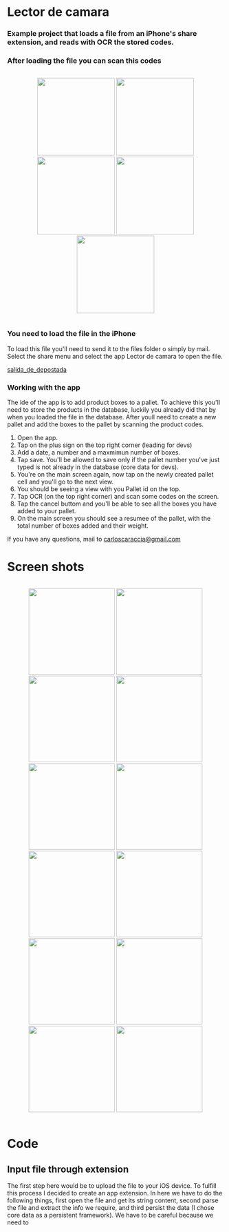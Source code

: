 # Lector de camara

### Example project that loads a file from an iPhone's share extension, and reads with OCR the stored codes.


### After loading the file you can scan this codes

<div class="row">
  <div class="column">
    <p align=center>
      <img src="https://github.com/mostaza1975/LectorDeCamara/blob/master/LectorDeCamara/GitHubReadmeFiles/Image1.png?raw=true" width=180 />
      <img src="https://github.com/mostaza1975/LectorDeCamara/blob/master/LectorDeCamara/GitHubReadmeFiles/Image2.png?raw=true" width=180 />
      <img src="https://github.com/mostaza1975/LectorDeCamara/blob/master/LectorDeCamara/GitHubReadmeFiles/Image3.png?raw=true" width=180 />
      <img src="https://github.com/mostaza1975/LectorDeCamara/blob/master/LectorDeCamara/GitHubReadmeFiles/Image4.png?raw=true" width=180 />
      <img src="https://github.com/mostaza1975/LectorDeCamara/blob/master/LectorDeCamara/GitHubReadmeFiles/Image5.png?raw=true" width=180 />
    </p>
  </div>
</div>

### You need to load the file in the iPhone

To load this file you'll need to send it to the files folder o simply by mail.
Select the share menu and select the app Lector de camara to open the file.

[salida_de_depostada](https://github.com/mostaza1975/LectorDeCamara/blob/master/LectorDeCamara/GitHubReadmeFiles/salida_de_depostada.TXT)

### Working with the app
The ide of the app is to add product boxes to a pallet. To achieve this you'll need to store the products in the database, luckily you already did that by when you loaded the file in the database. After youll need to create a new pallet and add the boxes to the pallet by scanning the product codes.

1. Open the app.
2. Tap on the plus sign on the top right corner (leading for devs)
3. Add a date, a number and a maxmimun number of boxes.
4. Tap save. You'll be allowed to save only if the pallet number you've just typed is not already in the database (core data for devs).
5. You're on the main screen again, now tap on the newly created pallet cell and you'll go to the next view.
6. You should be seeing a view with you Pallet id on the top.
7. Tap OCR (on the top right corner) and scan some codes on the screen.
8. Tap the cancel buttom and you'll be able to see all the boxes you have added to your pallet.
9. On the main screen you should see a resumee of the pallet, with the total number of boxes added and their weight.


If you have any questions, mail to carloscaraccia@gmail.com

# Screen shots

<div class="row">
  <div class="column">
    <p align=center>
      <img src="https://github.com/mostaza1975/LectorDeCamara/blob/master/LectorDeCamara/GitHubReadmeFiles/IM426.PNG?raw=true" width=200 />
      <img src="https://github.com/mostaza1975/LectorDeCamara/blob/master/LectorDeCamara/GitHubReadmeFiles/IM427.PNG?raw=true" width=200 />
      <img src="https://github.com/mostaza1975/LectorDeCamara/blob/master/LectorDeCamara/GitHubReadmeFiles/IM428.PNG?raw=true" width=200 />
      <img src="https://github.com/mostaza1975/LectorDeCamara/blob/master/LectorDeCamara/GitHubReadmeFiles/IM430.PNG?raw=true" width=200 />
      <img src="https://github.com/mostaza1975/LectorDeCamara/blob/master/LectorDeCamara/GitHubReadmeFiles/IM431.PNG?raw=true" width=200 />
      <img src="https://github.com/mostaza1975/LectorDeCamara/blob/master/LectorDeCamara/GitHubReadmeFiles/IM432.PNG?raw=true" width=200 />
      <img src="https://github.com/mostaza1975/LectorDeCamara/blob/master/LectorDeCamara/GitHubReadmeFiles/IM435.PNG?raw=true" width=200 />
      <img src="https://github.com/mostaza1975/LectorDeCamara/blob/master/LectorDeCamara/GitHubReadmeFiles/IM436.PNG?raw=true" width=200 />
      <img src="https://github.com/mostaza1975/LectorDeCamara/blob/master/LectorDeCamara/GitHubReadmeFiles/IM437.PNG?raw=true" width=200 />
      <img src="https://github.com/mostaza1975/LectorDeCamara/blob/master/LectorDeCamara/GitHubReadmeFiles/IM438.jpg?raw=true" width=200 />
      <img src="https://github.com/mostaza1975/LectorDeCamara/blob/master/LectorDeCamara/GitHubReadmeFiles/IM439.PNG?raw=true" width=200 />
      <img src="https://github.com/mostaza1975/LectorDeCamara/blob/master/LectorDeCamara/GitHubReadmeFiles/IM440.PNG?raw=true" width=200 />
    </p>
  </div>
</div>


# Code

## Input file through extension
The first step here would be to upload the file to your iOS device. To fulfill this process I decided to create an app extension.
In here we have to do the following things, first open the file and get its string content, second parse the file and extract the
info we require, and third persist the data (I chose core data as a persistent framework).
We have to be careful because we need to 

